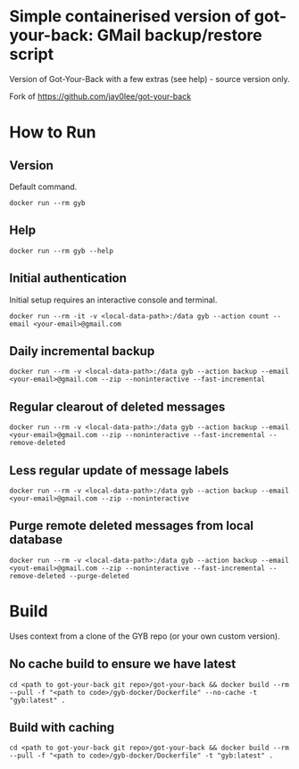 # Simple containerised version of got-your-back: GMail backup/restore script

Version of Got-Your-Back with a few extras (see help) - source version only.

Fork of https://github.com/jay0lee/got-your-back

# How to Run

## Version

Default command.

`docker run --rm gyb`

## Help

`docker run --rm gyb --help`

## Initial authentication

Initial setup requires an interactive console and terminal.

`docker run --rm -it -v <local-data-path>:/data gyb --action count --email <your-email>@gmail.com`

## Daily incremental backup

`docker run --rm -v <local-data-path>:/data gyb --action backup --email <your-email>@gmail.com --zip --noninteractive --fast-incremental`

## Regular clearout of deleted messages

`docker run --rm -v <local-data-path>:/data gyb --action backup --email <your-email>@gmail.com --zip --noninteractive --fast-incremental --remove-deleted`

## Less regular update of message labels

`docker run --rm -v <local-data-path>:/data gyb --action backup --email <your-email>@gmail.com --zip --noninteractive`

## Purge remote deleted messages from local database

`docker run --rm -v <local-data-path>:/data gyb --action backup --email <yout-email>@gmail.com --zip --noninteractive --fast-incremental --remove-deleted --purge-deleted`

# Build

Uses context from a clone of the GYB repo (or your own custom version).

## No cache build to ensure we have latest

`cd <path to got-your-back git repo>/got-your-back && docker build --rm --pull -f "<path to code>/gyb-docker/Dockerfile" --no-cache -t "gyb:latest" .`

## Build with caching

`cd <path to got-your-back git repo>/got-your-back && docker build --rm --pull -f "<path to code>/gyb-docker/Dockerfile" -t "gyb:latest" .`
